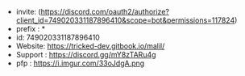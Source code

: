 - invite: (https://discord.com/oauth2/authorize?client_id=749020331187896410&scope=bot&permissions=117824)
- prefix : \*
- id: 749020331187896410
- Website: https://tricked-dev.gitbook.io/malil/
- Support : https://discord.gg/mY8zTARu4g
- pfp : https://i.imgur.com/33oJdgA.png

